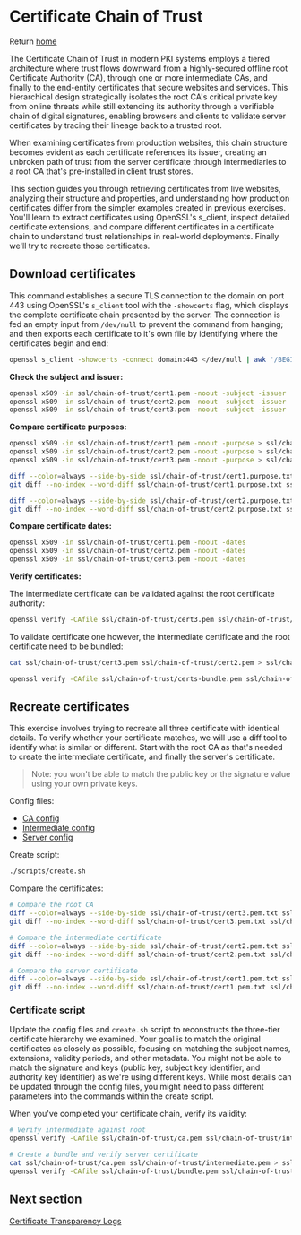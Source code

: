 # Certificate Chain of Trust

Return [home](../README.md)

The Certificate Chain of Trust in modern PKI systems employs a tiered architecture where trust flows downward from a highly-secured offline root Certificate Authority (CA), through one or more intermediate CAs, and finally to the end-entity certificates that secure websites and services. This hierarchical design strategically isolates the root CA's critical private key from online threats while still extending its authority through a verifiable chain of digital signatures, enabling browsers and clients to validate server certificates by tracing their lineage back to a trusted root.

When examining certificates from production websites, this chain structure becomes evident as each certificate references its issuer, creating an unbroken path of trust from the server certificate through intermediaries to a root CA that's pre-installed in client trust stores.

This section guides you through retrieving certificates from live websites, analyzing their structure and properties, and understanding how production certificates differ from the simpler examples created in previous exercises. You'll learn to extract certificates using OpenSSL's s_client, inspect detailed certificate extensions, and compare different certificates in a certificate chain to understand trust relationships in real-world deployments. Finally we'll try to recreate those certificates.

## Download certificates

This command establishes a secure TLS connection to the domain on port 443 using OpenSSL's `s_client` tool with the `-showcerts` flag, which displays the complete certificate chain presented by the server. The connection is fed an empty input from `/dev/null` to prevent the command from hanging; and then exports each certificate to it's own file by identifying where the certificates begin and end:
```bash
openssl s_client -showcerts -connect domain:443 </dev/null | awk '/BEGIN CERTIFICATE/,/END CERTIFICATE/{ if(/BEGIN CERTIFICATE/){a++}; out="ssl/chain-of-trust/cert"a".pem"; print >out}'
```

**Check the subject and issuer:**
```bash
openssl x509 -in ssl/chain-of-trust/cert1.pem -noout -subject -issuer
openssl x509 -in ssl/chain-of-trust/cert2.pem -noout -subject -issuer
openssl x509 -in ssl/chain-of-trust/cert3.pem -noout -subject -issuer
```

**Compare certificate purposes:**
```bash
openssl x509 -in ssl/chain-of-trust/cert1.pem -noout -purpose > ssl/chain-of-trust/cert1.purpose.txt
openssl x509 -in ssl/chain-of-trust/cert2.pem -noout -purpose > ssl/chain-of-trust/cert2.purpose.txt
openssl x509 -in ssl/chain-of-trust/cert3.pem -noout -purpose > ssl/chain-of-trust/cert3.purpose.txt

diff --color=always --side-by-side ssl/chain-of-trust/cert1.purpose.txt ssl/chain-of-trust/cert2.purpose.txt
git diff --no-index --word-diff ssl/chain-of-trust/cert1.purpose.txt ssl/chain-of-trust/cert2.purpose.txt

diff --color=always --side-by-side ssl/chain-of-trust/cert2.purpose.txt ssl/chain-of-trust/cert3.purpose.txt
git diff --no-index --word-diff ssl/chain-of-trust/cert2.purpose.txt ssl/chain-of-trust/cert3.purpose.txt
```

**Compare certificate dates:**
```bash
openssl x509 -in ssl/chain-of-trust/cert1.pem -noout -dates
openssl x509 -in ssl/chain-of-trust/cert2.pem -noout -dates
openssl x509 -in ssl/chain-of-trust/cert3.pem -noout -dates
```

**Verify certificates:**

The intermediate certificate can be validated against the root certificate authority:
```bash
openssl verify -CAfile ssl/chain-of-trust/cert3.pem ssl/chain-of-trust/cert2.pem
```

To validate certificate one however, the intermediate certificate and the root certificate need to be bundled:
```bash
cat ssl/chain-of-trust/cert3.pem ssl/chain-of-trust/cert2.pem > ssl/chain-of-trust/certs-bundle.pem

openssl verify -CAfile ssl/chain-of-trust/certs-bundle.pem ssl/chain-of-trust/cert1.pem
```


## Recreate certificates

This exercise involves trying to recreate all three certificate with identical details. To verify whether your certificate matches, we will use a diff tool to identify what is similar or different. Start with the root CA as that's needed to create the intermediate certificate, and finally the server's certificate.

> Note: you won't be able to match the public key or the signature value using your own private keys.

Config files:
 - [CA config](../ssl/chain-of-trust/ca.cnf)
 - [Intermediate config](../ssl/chain-of-trust/intermediate.cnf)
 - [Server config](../ssl/chain-of-trust/server.cnf)

Create script:
```bash
./scripts/create.sh
```

Compare the certificates:
```bash
# Compare the root CA
diff --color=always --side-by-side ssl/chain-of-trust/cert3.pem.txt ssl/chain-of-trust/ca.pem.txt
git diff --no-index --word-diff ssl/chain-of-trust/cert3.pem.txt ssl/chain-of-trust/ca.pem.txt

# Compare the intermediate certificate
diff --color=always --side-by-side ssl/chain-of-trust/cert2.pem.txt ssl/chain-of-trust/intermediate.pem.txt
git diff --no-index --word-diff ssl/chain-of-trust/cert2.pem.txt ssl/chain-of-trust/intermediate.pem.txt

# Compare the server certificate
diff --color=always --side-by-side ssl/chain-of-trust/cert1.pem.txt ssl/chain-of-trust/server.pem.txt
git diff --no-index --word-diff ssl/chain-of-trust/cert1.pem.txt ssl/chain-of-trust/server.pem.txt
```

### Certificate script

Update the config files and `create.sh` script to reconstructs the three-tier certificate hierarchy we examined. Your goal is to match the original certificates as closely as possible, focusing on matching the subject names, extensions, validity periods, and other metadata. You might not be able to match the signature and keys (public key, subject key identifier, and authority key identifier) as we're using different keys. While most details can be updated through the config files, you might need to pass different parameters into the commands within the create script.

When you've completed your certificate chain, verify its validity:

```bash
# Verify intermediate against root
openssl verify -CAfile ssl/chain-of-trust/ca.pem ssl/chain-of-trust/intermediate.pem

# Create a bundle and verify server certificate
cat ssl/chain-of-trust/ca.pem ssl/chain-of-trust/intermediate.pem > ssl/chain-of-trust/bundle.pem
openssl verify -CAfile ssl/chain-of-trust/bundle.pem ssl/chain-of-trust/server.pem
```

## Next section

[Certificate Transparency Logs](./certificate-transparency-logs.md)

